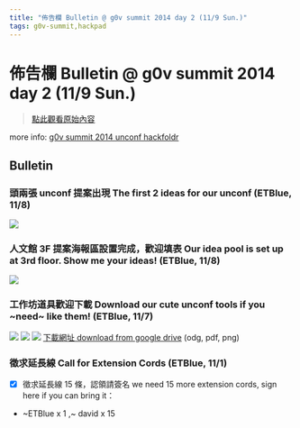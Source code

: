 ```yaml
---
title: "佈告欄 Bulletin @ g0v summit 2014 day 2 (11/9 Sun.)"
tags: g0v-summit,hackpad
---
```


# 佈告欄 Bulletin @ g0v summit 2014 day 2 (11/9 Sun.)

> [點此觀看原始內容](https://g0v.hackpad.tw/ryHihN8sMxq)

more info: [g0v summit 2014 unconf hackfoldr](http://beta.hackfoldr.org/g0v-summit-2014-unconf)

## Bulletin


### 頭兩張 unconf 提案出現 The first 2 ideas for our unconf (ETBlue, 11/8)

![](https://g0vhackmd.blob.core.windows.net/g0v-hackmd-images/upload_4397c91ce227a9423e23f35f785d6e76)

### 人文館 3F 提案海報區設置完成，歡迎填表 Our idea pool is set up at 3rd floor. Show me your ideas! (ETBlue, 11/8)

![](https://g0vhackmd.blob.core.windows.net/g0v-hackmd-images/upload_0d5f42038907a1570d2ed285082d198a)

### 工作坊道具歡迎下載 Download our cute unconf tools if you ~need~ like them! (ETBlue, 11/7)

![](https://g0vhackmd.blob.core.windows.net/g0v-hackmd-images/upload_69f6036cbc25b964a8e493ecbe40e998)
![](https://g0vhackmd.blob.core.windows.net/g0v-hackmd-images/upload_5fc52ae9bbe1100214074edf9260939f)
![](https://g0vhackmd.blob.core.windows.net/g0v-hackmd-images/upload_1bcf5b4057bd2fb845687420e5ad2ca4)
[下載網址 download from google drive](https://drive.google.com/folderview?id=0B0NsS2a-Qx8ZR2s3OF9vMWlBV00&usp=drive_web) (odg, pdf, png)

### 徵求延長線 Call for Extension Cords (ETBlue, 11/1)

- [x] 徵求延長線 15 條，認領請簽名 we need 15 more extension cords, sign here if you can bring it：
- ~ETBlue x 1 ,~ david x 15

